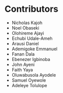 # Contributors

- Nicholas Kajoh
- Noel Obaseki
- Olohireme Ajayi
- Echubi Udale-Ameh
- Arausi Daniel
- Ademigoke Emmanuel
- Fanan Dala
- Ebenezer Igbinoba
- John Ayeni
- Faith Yaya
- Oluwabusola Ayodele
- Samuel Oyewole
- Adeleye Tolulope
